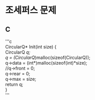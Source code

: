 # 조세퍼스 문제  

## C  
  
  '''c  
  CircularQ* Init(int size) {  
    CircularQ *q;  
    q = (CircularQ*)malloc(sizeof(CircularQ));  
    q->data = (int*)malloc(sizeof(int)*size);  
    //q->front = 0;  
    q->rear = 0;  
    q->max = size;  
    return q;  
 }  
 '''  
 
